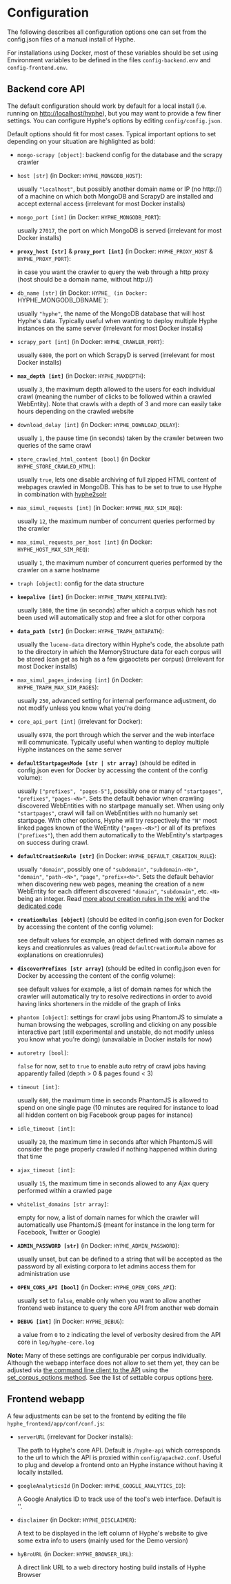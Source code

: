 # Configuration

The following describes all configuration options one can set from the config.json files of a manual install of Hyphe.

For installations using Docker, most of these variables should be set using Environment variables to be defined in the files `config-backend.env` and `config-frontend.env`.


## Backend core API

The default configuration should work by default for a local install (i.e. running on [http://localhost/hyphe](http://localhost/hyphe)), but you may want to provide a few finer settings. You can configure Hyphe's options by editing `config/config.json`.

Default options should fit for most cases.
Typical important options to set depending on your situation are highlighted as bold:

 - `mongo-scrapy [object]`: backend config for the database and the scrapy crawler
  + `host [str]` (in Docker: `HYPHE_MONGODB_HOST`):

    usually `"localhost"`, but possibly another domain name or IP (no http://) of a machine on which both MongoDB and ScrapyD are installed and accept external access (irrelevant for most Docker installs)

  + `mongo_port [int]` (in Docker: `HYPHE_MONGODB_PORT`):

    usually `27017`, the port on which MongoDB is served (irrelevant for most Docker installs)

  + __`proxy_host [str]`__ & __`proxy_port [int]`__ (in Docker: `HYPHE_PROXY_HOST` & `HYPHE_PROXY_PORT`):

    in case you want the crawler to query the web through a http proxy (host should be a domain name, without http://)

  + `db_name [str]` (in Docker: `HYPHE_ (in Docker: `HYPHE_MONGODB_DBNAME`):

    usually `"hyphe"`, the name of the MongoDB database that will host Hyphe's data. Typically useful when wanting to deploy multiple Hyphe instances on the same server (irrelevant for most Docker installs)

  + `scrapy_port [int]` (in Docker: `HYPHE_CRAWLER_PORT`):

    usually `6800`, the port on which ScrapyD is served (irrelevant for most Docker installs)

  + __`max_depth [int]`__ (in Docker: `HYPHE_MAXDEPTH`):

    usually `3`, the maximum depth allowed to the users for each individual crawl (meaning the number of clicks to be followed within a crawled WebEntity). Note that crawls with a depth of 3 and more can easily take hours depending on the crawled website

  + `download_delay [int]` (in Docker: `HYPHE_DOWNLOAD_DELAY`):

    usually `1`, the pause time (in seconds) taken by the crawler between two queries of the same crawl

  + `store_crawled_html_content [bool]` (in Docker `HYPHE_STORE_CRAWLED_HTML`):

    usually `true`, lets one disable archiving of full zipped HTML content of webpages crawled in MongoDB. This has to be set to true to use Hyphe in combination with [hyphe2solr](http://github.com/medialab/hyphe2solr)

  + `max_simul_requests [int]` (in Docker: `HYPHE_MAX_SIM_REQ`):

    usually `12`, the maximum number of concurrent queries performed by the crawler

  + `max_simul_requests_per_host [int]` (in Docker: `HYPHE_HOST_MAX_SIM_REQ`):

    usually `1`, the maximum number of concurrent queries performed by the crawler on a same hostname


 - `traph [object]`: config for the data structure

  + __`keepalive [int]`__ (in Docker: `HYPHE_TRAPH_KEEPALIVE`):

    usually `1800`, the time (in seconds) after which a corpus which has not been used will automatically stop and free a slot for other corpora

  + __`data_path [str]`__ (in Docker: `HYPHE_TRAPH_DATAPATH`):

    usually the `lucene-data` directory within Hyphe's code, the absolute path to the directory in which the MemoryStructure data for each corpus will be stored (can get as high as a few gigaoctets per corpus) (irrelevant for most Docker installs)

  + `max_simul_pages_indexing [int]` (in Docker: `HYPHE_TRAPH_MAX_SIM_PAGES`):

    usually `250`, advanced setting for internal performance adjustment, do not modify unless you know what you're doing


 - `core_api_port [int]` (irrelevant for Docker):

   usually `6978`, the port through which the server and the web interface will communicate. Typically useful when wanting to deploy multiple Hyphe instances on the same server


 - __`defaultStartpagesMode [str | str array]`__ (should be edited in config.json even for Docker by accessing the content of the config volume):

   usually `["prefixes", "pages-5"]`, possibly one or many of `"startpages"`, `"prefixes"`, `"pages-<N>"`. Sets the default behavior when crawling discovered WebEntities with no startpage manually set. When using only `"startpages"`, crawl will fail on WebEntities with no humanly set startpage. With other options, Hyphe will try respectively the `"N"` most linked pages known of the WeEntity (`"pages-<N>"`) or all of its prefixes (`"prefixes"`), then add them automatically to the WebEntity's startpages on success during crawl.


 - __`defaultCreationRule [str]`__ (in Docker: `HYPHE_DEFAULT_CREATION_RULE`):

   usually `"domain"`, possibly one of `"subdomain"`, `"subdomain-<N>"`, `"domain"`, `"path-<N>"`, `"page"`, `"prefix+<N>"`. Sets the default behavior when discovering new web pages, meaning the creation of a new WebEntity for each different discovered `"domain"`, `"subdomain"`, etc. `<N>` being an integer. Read [more about creation rules in the wiki](https://github.com/medialab/hyphe/wiki/Web-entities#web-entities-creation-rules) and the [dedicated code](/hyphe_backend/lib/creationrules.py)


 - __`creationRules [object]`__ (should be edited in config.json even for Docker by accessing the content of the config volume):

   see default values for example, an object defined with domain names as keys and creationrules as values (read `defaultCreationRule` above for explanations on creationrules)


 - __`discoverPrefixes [str array]`__ (should be edited in config.json even for Docker by accessing the content of the config volume):

   see default values for example, a list of domain names for which the crawler will automatically try to resolve redirections in order to avoid having links shorteners in the middle of the graph of links


 - `phantom [object]`: settings for crawl jobs using PhantomJS to simulate a human browsing the webpages, scrolling and clicking on any possible interactive part (still experimental and unstable, do not modify unless you know what you're doing) (unavailable in Docker installs for now)

  + `autoretry [bool]`:

    `false` for now, set to `true` to enable auto retry of crawl jobs having apparently failed (depth > 0 & pages found < 3)

  + `timeout [int]`:

    usually `600`, the maximum time in seconds PhantomJS is allowed to spend on one single page (10 minutes are required for instance to load all hidden content on big Facebook group pages for instance)
  + `idle_timeout [int]`:

    usually `20`, the maximum time in seconds after which PhantomJS will consider the page properly crawled if nothing happened within during that time

  + `ajax_timeout [int]`:

    usually `15`, the maximum time in seconds allowed to any Ajax query performed within a crawled page

  + `whitelist_domains [str array]`:

    empty for now, a list of domain names for which the crawler will automatically use PhantomJS (meant for instance in the long term for Facebook, Twitter or Google)


 - __`ADMIN_PASSWORD [str]`__ (in Docker: `HYPHE_ADMIN_PASSWORD`):

   usually unset, but can be defined to a string that will be accepted as the password by all existing corpora to let admins access them for administration use


 - __`OPEN_CORS_API [bool]`__ (in Docker: `HYPHE_OPEN_CORS_API`):

   usually set to `false`, enable only when you want to allow another frontend web instance to query the core API from another web domain


 - __`DEBUG [int]`__ (in Docker: `HYPHE_DEBUG`):

   a value from `0` to `2` indicating the level of verbosity desired from the API core in `log/hyphe-core.log`


__Note:__ Many of these settings are configurable per corpus individually. Although the webapp interface does not allow to set them yet, they can be adjusted via [the command line client to the API](dev.md) using the [set_corpus_options method](https://github.com/medialab/hyphe/blob/master/doc/api.md#default-api-commands-no-namespace). See the list of settable corpus options [here](/hyphe_backend/lib/config_hci.py#L182-L201).


## Frontend webapp

A few adjustments can be set to the frontend by editing the file `hyphe_frontend/app/conf/conf.js`:

 - `serverURL` (irrelevant for Docker installs):
    
    The path to Hyphe's core API. Default is `/hyphe-api` which corresponds to the url to which the API is proxied within `config/apache2.conf`. Useful to plug and develop a frontend onto an Hyphe instance without having it locally installed.

 - `googleAnalyticsId` (in Docker: `HYPHE_GOOGLE_ANALYTICS_ID`):
    
    A Google Analytics ID to track use of the tool's web interface. Default is ''.

 - `disclaimer` (in Docker: `HYPHE_DISCLAIMER`):
    
    A text to be displayed in the left column of Hyphe's website to give some extra info to users (mainly used for the Demo version)

 - `hyBroURL` (in Docker: `HYPHE_BROWSER_URL`):
    
    A direct link URL to a web directory hosting build installs of Hyphe Browser
